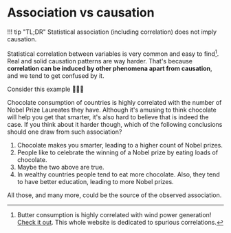 # **Association vs causation**

!!! tip "TL;DR"
    Statistical association (including correlation) does not imply causation.

Statistical correlation between variables is very common and easy to find[^1]. Real and solid causation patterns are way harder. That's because **correlation can be induced by other phenomena apart from causation**, and we tend to get confused by it.

Consider this example :chocolate_bar::chocolate_bar::chocolate_bar:

Chocolate consumption of countries is highly correlated with the number of Nobel Prize Laureates they have. Although it's amusing to think chocolate will help you get that smarter, it's also hard to believe that is indeed the case. If you think about it harder though, which of the following conclusions should one draw from such association?

1. Chocolate makes you smarter, leading to a higher count of Nobel prizes.
2. People like to celebrate the winning of a Nobel prize by eating loads of chocolate.
3. Maybe the two above are true.
4. In wealthy countries people tend to eat more chocolate. Also, they tend to have better education, leading to more Nobel prizes.

All those, and many more, could be the source of the observed association.


[^1]: Butter consumption is highly correlated with wind power generation! [Check it out](https://www.tylervigen.com/spurious/correlation/2205_butter-consumption_correlates-with_wind-power-generated-in-united-states). This whole website is dedicated to spurious correlations.